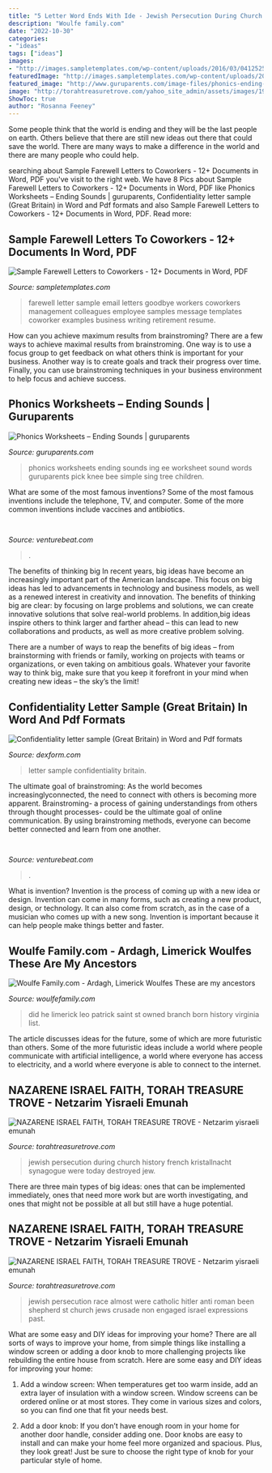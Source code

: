 ```yaml
---
title: "5 Letter Word Ends With Ide - Jewish Persecution During Church History French Kristallnacht Synagogue Were Today Destroyed Jew"
description: "Woulfe family.com"
date: "2022-10-30"
categories:
- "ideas"
tags: ["ideas"]
images:
- "http://images.sampletemplates.com/wp-content/uploads/2016/03/04125253/Farewell-Letter-to-Management-Co-workers.jpg"
featuredImage: "http://images.sampletemplates.com/wp-content/uploads/2016/03/04125253/Farewell-Letter-to-Management-Co-workers.jpg"
featured_image: "http://www.guruparents.com/image-files/phonics-ending-sounds-ee-worksheet-2.png"
image: "http://torahtreasuretrove.com/yahoo_site_admin/assets/images/1933-07-20-konkordat-m-Vatikan-Pacelli-u-Papen.45150758_std.jpg"
ShowToc: true
author: "Rosanna Feeney"
---
```



Some people think that the world is ending and they will be the last people on earth. Others believe that there are still new ideas out there that could save the world. There are many ways to make a difference in the world and there are many people who could help.

	

		
searching about Sample Farewell Letters to Coworkers - 12+ Documents in Word, PDF you've visit to the right web. We have 8 Pics about Sample Farewell Letters to Coworkers - 12+ Documents in Word, PDF like Phonics Worksheets – Ending Sounds | guruparents, Confidentiality letter sample (Great Britain) in Word and Pdf formats and also Sample Farewell Letters to Coworkers - 12+ Documents in Word, PDF. Read more:
		
    
## Sample Farewell Letters To Coworkers - 12+ Documents In Word, PDF

<img loading=lazy src="http://images.sampletemplates.com/wp-content/uploads/2016/03/04125253/Farewell-Letter-to-Management-Co-workers.jpg" onerror="this.onerror=null;this.src='https://tse3.mm.bing.net/th?id=OIP.SPgAhglHS4j_aIVCBSn8vQHaHm&amp;pid=15.1';" alt="Sample Farewell Letters to Coworkers - 12+ Documents in Word, PDF">

_Source: sampletemplates.com_

>farewell letter sample email letters goodbye workers coworkers management colleagues employee samples message templates coworker examples business writing retirement resume. 

	

How can you achieve maximum results from brainstroming?
There are a few ways to achieve maximal results from brainstroming. One way is to use a focus group to get feedback on what others think is important for your business. Another way is to create goals and track their progress over time. Finally, you can use brainstroming techniques in your business environment to help focus and achieve success.

    
## Phonics Worksheets – Ending Sounds | Guruparents

<img loading=lazy src="http://www.guruparents.com/image-files/phonics-ending-sounds-ee-worksheet-2.png" onerror="this.onerror=null;this.src='https://tse4.mm.bing.net/th?id=OIP.P0NpYOpA-8xkG1x4FaOwKgHaKs&amp;pid=15.1';" alt="Phonics Worksheets – Ending Sounds | guruparents">

_Source: guruparents.com_

>phonics worksheets ending sounds ing ee worksheet sound words guruparents pick knee bee simple sing tree children. 

	

What are some of the most famous inventions?
Some of the most famous inventions include the telephone, TV, and computer. Some of the more common inventions include vaccines and antibiotics.

    
## 

<img loading=lazy src="https://venturebeat.com/wp-content/uploads/2018/01/zac41361_rgb.jpg?w=800" onerror="this.onerror=null;this.src='https://tse1.mm.bing.net/th?id=OIP.J2ZubWp3pAFTO0RZTCCAuQHaE7&amp;pid=15.1';" alt="">

_Source: venturebeat.com_

>. 

	

The benefits of thinking big
In recent years, big ideas have become an increasingly important part of the American landscape. This focus on big ideas has led to advancements in technology and business models, as well as a renewed interest in creativity and innovation.
The benefits of thinking big are clear: by focusing on large problems and solutions, we can create innovative solutions that solve real-world problems. In addition,big ideas inspire others to think larger and farther ahead – this can lead to new collaborations and products, as well as more creative problem solving.

There are a number of ways to reap the benefits of big ideas – from brainstorming with friends or family, working on projects with teams or organizations, or even taking on ambitious goals. Whatever your favorite way to think big, make sure that you keep it forefront in your mind when creating new ideas – the sky’s the limit!

    
## Confidentiality Letter Sample (Great Britain) In Word And Pdf Formats

<img loading=lazy src="https://static.dexform.com/media/docs/8477/confidentiality-letter-sample-great-britain_1.png" onerror="this.onerror=null;this.src='https://tse3.mm.bing.net/th?id=OIP.Cbw_VnkQhh3L5q2c7swWZwHaKe&amp;pid=15.1';" alt="Confidentiality letter sample (Great Britain) in Word and Pdf formats">

_Source: dexform.com_

>letter sample confidentiality britain. 

	

The ultimate goal of brainstroming:
As the world becomes increasinglyconnected, the need to connect with others is becoming more apparent. Brainstroming- a process of gaining understandings from others through thought processes- could be the ultimate goal of online communication. By using brainstroming methods, everyone can become better connected and learn from one another.

    
## 

<img loading=lazy src="https://venturebeat.com/wp-content/uploads/2020/01/Profile.png?w=291" onerror="this.onerror=null;this.src='https://tse4.mm.bing.net/th?id=OIP.LJoldeBoXQJL64p5Ct2WtQAAAA&amp;pid=15.1';" alt="">

_Source: venturebeat.com_

>. 

	

What is invention?
Invention is the process of coming up with a new idea or design. Invention can come in many forms, such as creating a new product, design, or technology. It can also come from scratch, as in the case of a musician who comes up with a new song. Invention is important because it can help people make things better and faster.

    
## Woulfe Family.com - Ardagh, Limerick Woulfes These Are My Ancestors

<img loading=lazy src="http://woulfefamily.com/yahoo_site_admin/assets/images/leo_fish.64114453_std.jpg" onerror="this.onerror=null;this.src='https://tse4.mm.bing.net/th?id=OIP.N0FNqkEU7j7MnSwjX6rlwgAAAA&amp;pid=15.1';" alt="Woulfe Family.com - Ardagh, Limerick Woulfes These are my ancestors">

_Source: woulfefamily.com_

>did he limerick leo patrick saint st owned branch born history virginia list. 

	

The article discusses ideas for the future, some of which are more futuristic than others. Some of the more futuristic ideas include a world where people communicate with artificial intelligence, a world where everyone has access to electricity, and a world where everyone is able to connect to the internet.

    
## NAZARENE ISRAEL FAITH, TORAH TREASURE TROVE - Netzarim Yisraeli Emunah

<img loading=lazy src="http://torahtreasuretrove.com/yahoo_site_admin/assets/images/nacht1.45155725_std.jpg" onerror="this.onerror=null;this.src='https://tse1.mm.bing.net/th?id=OIP.7c7_HE5aDk6eYLc0leGfzgAAAA&amp;pid=15.1';" alt="NAZARENE ISRAEL FAITH, TORAH TREASURE TROVE - Netzarim yisraeli emunah">

_Source: torahtreasuretrove.com_

>jewish persecution during church history french kristallnacht synagogue were today destroyed jew. 

	

There are three main types of big ideas: ones that can be implemented immediately, ones that need more work but are worth investigating, and ones that might not be possible at all but still have a huge potential.

    
## NAZARENE ISRAEL FAITH, TORAH TREASURE TROVE - Netzarim Yisraeli Emunah

<img loading=lazy src="http://torahtreasuretrove.com/yahoo_site_admin/assets/images/1933-07-20-konkordat-m-Vatikan-Pacelli-u-Papen.45150758_std.jpg" onerror="this.onerror=null;this.src='https://tse1.mm.bing.net/th?id=OIP.F0jvQ51ApSBnhZMl-ODNSQAAAA&amp;pid=15.1';" alt="NAZARENE ISRAEL FAITH, TORAH TREASURE TROVE - Netzarim yisraeli emunah">

_Source: torahtreasuretrove.com_

>jewish persecution race almost were catholic hitler anti roman been shepherd st church jews crusade non engaged israel expressions past. 

	

What are some easy and DIY ideas for improving your home?
There are all sorts of ways to improve your home, from simple things like installing a window screen or adding a door knob to more challenging projects like rebuilding the entire house from scratch. Here are some easy and DIY ideas for improving your home: 
1. Add a window screen: When temperatures get too warm inside, add an extra layer of insulation with a window screen. Window screens can be ordered online or at most stores. They come in various sizes and colors, so you can find one that fit your needs best.

2. Add a door knob: If you don’t have enough room in your home for another door handle, consider adding one. Door knobs are easy to install and can make your home feel more organized and spacious. Plus, they look great! Just be sure to choose the right type of knob for your particular style of home.

